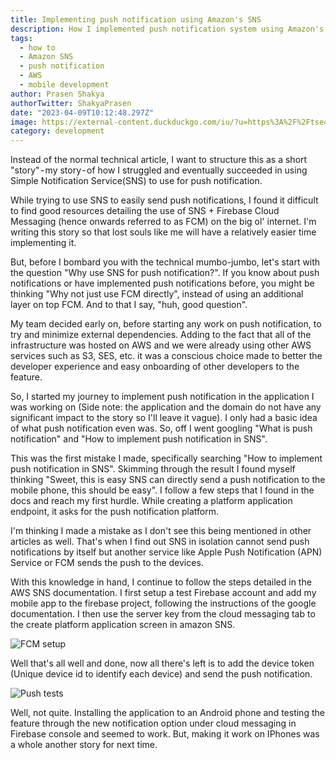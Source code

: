 ```yaml
---
title: Implementing push notification using Amazon's SNS
description: How I implemented push notification system using Amazon's SNS 
tags:
  - how to
  - Amazon SNS
  - push notification
  - AWS
  - mobile development
author: Prasen Shakya 
authorTwitter: ShakyaPrasen
date: "2023-04-09T10:12:48.297Z"
image: https://external-content.duckduckgo.com/iu/?u=https%3A%2F%2Ftse4.mm.bing.net%2Fth%3Fid%3DOIP.CnDNKwfCi_BIMBYOinToNAHaCr%26pid%3DApi&f=1&ipt=2ab0fcc6f3aa539bc1529ded427113b5bc575b6d72cd7b457fe441046ee63657&ipo=images
category: development
---
```

Instead of the normal technical article, I want to structure this as a short "story" - my story - of how I struggled and eventually succeeded in using Simple Notification Service(SNS) to use for push notification. 

While trying to use SNS to easily send push notifications, I found it difficult to find good resources detailing the use of SNS + Firebase Cloud Messaging (hence onwards referred to as FCM) on the big ol' internet. I'm writing this story so that lost souls like me will have a relatively easier time implementing it.

But, before I bombard you with the technical mumbo-jumbo, let's start with the question "Why use SNS for push notification?". If you know about push notifications or have implemented push notifications before, you might be thinking "Why not just use FCM directly", instead of using an additional layer on top FCM. And to that I say, "huh, good question". 

My team decided early on, before starting any work on push notification, to try and minimize external dependencies. Adding to the fact that all of the infrastructure was hosted on AWS and we were already using other AWS services such as S3, SES, etc. it was a conscious choice made to better the developer experience and easy onboarding of other developers to the feature.

So, I started my journey to implement push notification in the application I was working on (Side note: the application and the domain do not have any significant impact to the story so I'll leave it vague). I only had a basic idea of what push notification even was. So, off I went googling "What is push notification" and "How to implement push notification in SNS".

This was the first mistake I made, specifically searching "How to implement push notification in SNS". Skimming through the result I found myself thinking "Sweet, this is easy SNS can directly send a push notification to the mobile phone, this should be easy". I follow a few steps that I found in the docs and reach my first hurdle. While creating a platform application endpoint, it asks for the push notification platform. 

I'm thinking I made a mistake as I don't see this being mentioned in other articles as well. That's when I find out SNS in isolation cannot send push notifications by itself but another service like Apple Push Notification (APN) Service or FCM sends the push to the devices.

With this knowledge in hand, I continue to follow the steps detailed in the AWS SNS documentation. I first setup a test Firebase account and add my mobile app to the firebase project, following the instructions of the google documentation. I then use the server key from the cloud messaging tab to the create platform application screen in amazon SNS.

![FCM setup](https://imgur.com/lkEuesl.png)

Well that's all well and done, now all there's left is to add the device token (Unique device id to identify each device) and send the push notification.

![Push tests](https://imgur.com/Vlh9TQ5.png)

Well, not quite. Installing the application to an Android phone and testing the feature through the new notification option under cloud messaging in Firebase console and seemed to work. But, making it work on IPhones was a whole another story for next time.


